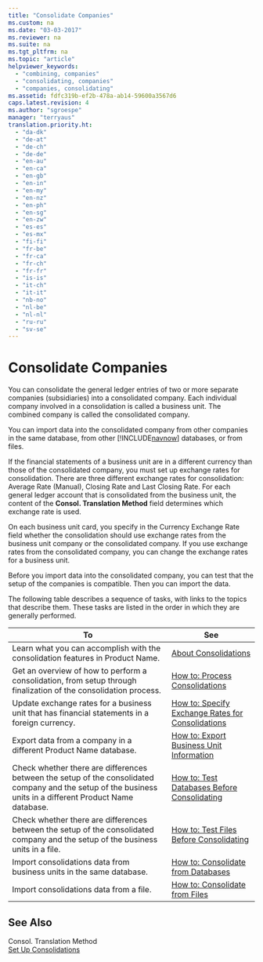 ```yaml
---
title: "Consolidate Companies"
ms.custom: na
ms.date: "03-03-2017"
ms.reviewer: na
ms.suite: na
ms.tgt_pltfrm: na
ms.topic: "article"
helpviewer_keywords: 
  - "combining, companies"
  - "consolidating, companies"
  - "companies, consolidating"
ms.assetid: fdfc319b-ef2b-478a-ab14-59600a3567d6
caps.latest.revision: 4
ms.author: "sgroespe"
manager: "terryaus"
translation.priority.ht: 
  - "da-dk"
  - "de-at"
  - "de-ch"
  - "de-de"
  - "en-au"
  - "en-ca"
  - "en-gb"
  - "en-in"
  - "en-my"
  - "en-nz"
  - "en-ph"
  - "en-sg"
  - "en-zw"
  - "es-es"
  - "es-mx"
  - "fi-fi"
  - "fr-be"
  - "fr-ca"
  - "fr-ch"
  - "fr-fr"
  - "is-is"
  - "it-ch"
  - "it-it"
  - "nb-no"
  - "nl-be"
  - "nl-nl"
  - "ru-ru"
  - "sv-se"
---
```

# Consolidate Companies
You can consolidate the general ledger entries of two or more separate companies \(subsidiaries\) into a consolidated company. Each individual company involved in a consolidation is called a business unit. The combined company is called the consolidated company.  
  
 You can import data into the consolidated company from other companies in the same database, from other [!INCLUDE[navnow](../ApplicationDesign/includes/navnow_md.md)] databases, or from files.  
  
 If the financial statements of a business unit are in a different currency than those of the consolidated company, you must set up exchange rates for consolidation. There are three different exchange rates for consolidation: Average Rate \(Manual\), Closing Rate and Last Closing Rate. For each general ledger account that is consolidated from the business unit, the content of the **Consol. Translation Method** field determines which exchange rate is used.  
  
 On each business unit card, you specify in the Currency Exchange Rate field whether the consolidation should use exchange rates from the business unit company or the consolidated company. If you use exchange rates from the consolidated company, you can change the exchange rates for a business unit.  
  
 Before you import data into the consolidated company, you can test that the setup of the companies is compatible. Then you can import the data.  
  
 The following table describes a sequence of tasks, with links to the topics that describe them. These tasks are listed in the order in which they are generally performed.  
  
|**To**|**See**|  
|------------|-------------|  
|Learn what you can accomplish with the consolidation features in Product Name.|[About Consolidations](../Finance/about-consolidations.md)|  
|Get an overview of how to perform a consolidation, from setup through finalization of the consolidation process.|[How to: Process Consolidations](../Finance/how-to-process-consolidations.md)|  
|Update exchange rates for a business unit that has financial statements in a foreign currency.|[How to: Specify Exchange Rates for Consolidations](../Finance/how-to-specify-exchange-rates-for-consolidations.md)|  
|Export data from a company in a different Product Name database.|[How to: Export Business Unit Information](../Finance/how-to-export-business-unit-information.md)|  
|Check whether there are differences between the setup of the consolidated company and the setup of the business units in a different Product Name database.|[How to: Test Databases Before Consolidating](../Finance/how-to-test-databases-before-consolidating.md)|  
|Check whether there are differences between the setup of the consolidated company and the setup of the business units in a file.|[How to: Test Files Before Consolidating](../Finance/how-to-test-files-before-consolidating.md)|  
|Import consolidations data from business units in the same database.|[How to: Consolidate from Databases](../Finance/how-to-consolidate-from-databases.md)|  
|Import consolidations data from a file.|[How to: Consolidate from Files](../Finance/how-to-consolidate-from-files.md)|  
  
## See Also  
 Consol. Translation Method   
 [Set Up Consolidations](../Finance/set-up-consolidations.md)